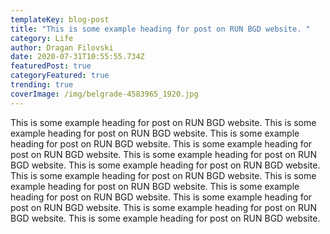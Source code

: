 ```yaml
---
templateKey: blog-post
title: "This is some example heading for post on RUN BGD website. "
category: Life
author: Dragan Filovski
date: 2020-07-31T10:55:55.734Z
featuredPost: true
categoryFeatured: true
trending: true
coverImage: /img/belgrade-4583965_1920.jpg
---
```

This is some example heading for post on RUN BGD website. This is some example heading for post on RUN BGD website. This is some example heading for post on RUN BGD website. This is some example heading for post on RUN BGD website. This is some example heading for post on RUN BGD website. This is some example heading for post on RUN BGD website. This is some example heading for post on RUN BGD website. This is some example heading for post on RUN BGD website. This is some example heading for post on RUN BGD website. This is some example heading for post on RUN BGD website. This is some example heading for post on RUN BGD website. This is some example heading for post on RUN BGD website.